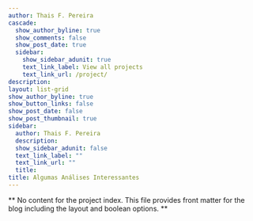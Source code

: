 ```yaml
---
author: Thais F. Pereira
cascade:
  show_author_byline: true
  show_comments: false
  show_post_date: true
  sidebar:
    show_sidebar_adunit: true
    text_link_label: View all projects
    text_link_url: /project/
description: 
layout: list-grid
show_author_byline: true
show_button_links: false
show_post_date: false
show_post_thumbnail: true
sidebar:
  author: Thais F. Pereira
  description: 
  show_sidebar_adunit: false
  text_link_label: ""
  text_link_url: ""
  title: 
title: Algumas Análises Interessantes 
---
```


** No content for the project index. This file provides front matter for the blog including the layout and boolean options. **
